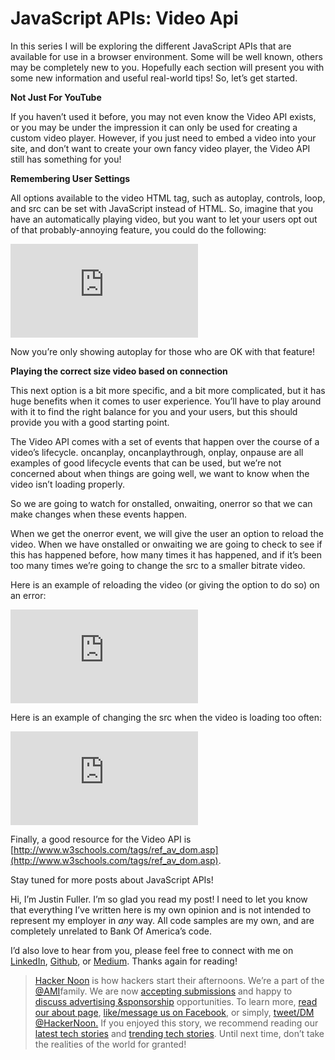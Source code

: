 
# JavaScript APIs: Video Api



In this series I will be exploring the different JavaScript APIs that are available for use in a browser environment. Some will be well known, others may be completely new to you. Hopefully each section will present you with some new information and useful real-world tips! So, let’s get started.

**Not Just For YouTube**

If you haven’t used it before, you may not even know the Video API exists, or you may be under the impression it can only be used for creating a custom video player. However, if you just need to embed a video into your site, and don’t want to create your own fancy video player, the Video API still has something for you!

**Remembering User Settings**

All options available to the video HTML tag, such as autoplay, controls, loop, and src can be set with JavaScript instead of HTML. So, imagine that you have an automatically playing video, but you want to let your users opt out of that probably-annoying feature, you could do the following:

<iframe src="https://medium.com/media/669514a9fa7bb63cf499701cd2b89932" frameborder=0></iframe>

Now you’re only showing autoplay for those who are OK with that feature!

**Playing the correct size video based on connection**

This next option is a bit more specific, and a bit more complicated, but it has huge benefits when it comes to user experience. You’ll have to play around with it to find the right balance for you and your users, but this should provide you with a good starting point.

The Video API comes with a set of events that happen over the course of a video’s lifecycle. oncanplay, oncanplaythrough, onplay, onpause are all examples of good lifecycle events that can be used, but we’re not concerned about when things are going well, we want to know when the video isn’t loading properly.

So we are going to watch for onstalled, onwaiting, onerror so that we can make changes when these events happen.

When we get the onerror event, we will give the user an option to reload the video. When we have onstalled or onwaiting we are going to check to see if this has happened before, how many times it has happened, and if it’s been too many times we’re going to change the src to a smaller bitrate video.

Here is an example of reloading the video (or giving the option to do so) on an error:

<iframe src="https://medium.com/media/ecadf5d7a213d2e78971e9783dd87ede" frameborder=0></iframe>

Here is an example of changing the src when the video is loading too often:

<iframe src="https://medium.com/media/811885e251d00340e58d2299c2c1e76b" frameborder=0></iframe>

Finally, a good resource for the Video API is [http://www.w3schools.com/tags/ref_av_dom.asp](http://www.w3schools.com/tags/ref_av_dom.asp).

Stay tuned for more posts about JavaScript APIs!

Hi, I’m Justin Fuller. I’m so glad you read my post! I need to let you know that everything I’ve written here is my own opinion and is not intended to represent my employer in *any* way. All code samples are my own, and are completely unrelated to Bank Of America’s code.

I’d also love to hear from you, please feel free to connect with me on [LinkedIn](https://www.linkedin.com/in/justin-fuller-8726b2b1/), [Github](https://github.com/justindfuller), or [Medium](https://medium.com/@justindanielfuller). Thanks again for reading!
> [Hacker Noon](http://bit.ly/Hackernoon) is how hackers start their afternoons. We’re a part of the [@AMI](http://bit.ly/atAMIatAMI)family. We are now [accepting submissions](http://bit.ly/hackernoonsubmission) and happy to [discuss advertising &sponsorship](mailto:partners@amipublications.com) opportunities.
> To learn more, [read our about page](https://goo.gl/4ofytp), [like/message us on Facebook](http://bit.ly/HackernoonFB), or simply, [tweet/DM @HackerNoon.](https://goo.gl/k7XYbx)
> If you enjoyed this story, we recommend reading our [latest tech stories](http://bit.ly/hackernoonlatestt) and [trending tech stories](https://hackernoon.com/trending). Until next time, don’t take the realities of the world for granted!
